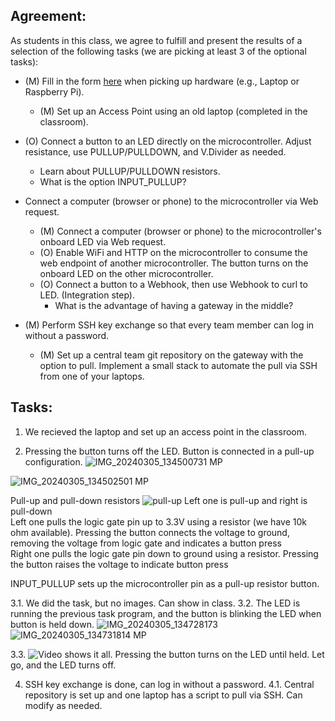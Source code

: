 ## Agreement:

As students in this class, we agree to fulfill and present the results of a selection of the following tasks (we are picking at least 3 of the optional tasks):

- (M) Fill in the form [here](https://forms.gle/Pvaw8h5CDU1GrySaA) when picking up hardware (e.g., Laptop or Raspberry Pi).
  - (M) Set up an Access Point using an old laptop (completed in the classroom).

- (O) Connect a button to an LED directly on the microcontroller. Adjust resistance, use PULLUP/PULLDOWN, and V.Divider as needed.
    - Learn about PULLUP/PULLDOWN resistors. 
    - What is the option INPUT_PULLUP?
- Connect a computer (browser or phone) to the microcontroller via Web request.
    - (M) Connect a computer (browser or phone) to the microcontroller's onboard LED via Web request.
    - (O) Enable WiFi and HTTP on the microcontroller to consume the web endpoint of another microcontroller. The button turns on the onboard LED on the other microcontroller.
    - (O) Connect a button to a Webhook, then use Webhook to curl to LED. (Integration step). 
        - What is the advantage of having a gateway in the middle?

- (M) Perform SSH key exchange so that every team member can log in without a password.
    - (M) Set up a central team git repository on the gateway with the option to pull. Implement a small stack to automate the pull via SSH from one of your laptops.

## Tasks:
1. We recieved the laptop and set up an access point in the classroom.

2. Pressing the button turns off the LED. Button is connected in a pull-up configuration.
   ![IMG_20240305_134500731 MP](https://github.com/bukyt/IoTgeneral/assets/68914924/f179a342-80da-45f8-8697-be2d0b375775)
   
![IMG_20240305_134502501 MP](https://github.com/bukyt/IoTgeneral/assets/68914924/605a5668-ed5a-4aa5-9e58-24d515c61c16)

Pull-up and pull-down resistors
![pull-up](https://github.com/bukyt/IoTgeneral/assets/68914924/c79d7558-6d0b-4225-8813-f6592a16e8ee)
Left one is pull-up and right is pull-down  
Left one pulls the logic gate pin up to 3.3V using a resistor (we have 10k ohm available). Pressing the button connects the voltage to ground, removing the voltage from logic gate and indicates a button press  
Right one pulls the logic gate pin down to ground using a resistor. Pressing the button raises the voltage to indicate button press

INPUT_PULLUP sets up the microcontroller pin as a pull-up resistor button.



3.1. We did the task, but no images. Can show in class. 
3.2. The LED is running the previous task program, and the button is blinking the LED when button is held down.
![IMG_20240305_134728173](https://github.com/bukyt/IoTgeneral/assets/68914924/ba27c9de-4361-4bca-995f-c64b1dbc740f)
![IMG_20240305_134731814 MP](https://github.com/bukyt/IoTgeneral/assets/68914924/7ccccc25-3033-47bb-9fa3-3a32a907c8ca)

3.3. ![Video shows it all](https://imgur.com/a/A5B6erD). Pressing the button turns on the LED until held. Let go, and the LED turns off.

4. SSH key exchange is done, can log in without a password.
4.1. Central repository is set up and one laptop has a script to pull via SSH. Can modify as needed.
